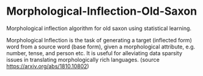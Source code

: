 # Morphological-Inflection-Old-Saxon
Morphological inflection algorithm for old saxon using statistical learning.

Morphological Inflection is the task of generating a target (inflected form) word from a source word (base form), given a morphological attribute, e.g. number, tense, and person etc. It is useful for alleviating data sparsity issues in translating morphologically rich languages.
(source https://arxiv.org/abs/1810.10802)
